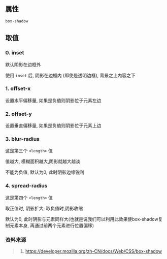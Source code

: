 ## 属性

`box-shadow`

## 取值

### 0. inset

默认阴影在边框外

使用 `inset` 后, 阴影在边框内 (即使是透明边框), 背景之上内容之下

### 1. offset-x

设置水平偏移量, 如果是负值则阴影位于元素左边

### 2. offset-y

设置垂直偏移量, 如果是负值则阴影位于元素上边

### 3. blur-radius

这是第三个 `<length>` 值

值越大, 模糊面积越大,阴影就越大越淡

不能为负值, 默认为0, 此时阴影边缘锐利

### 4. spread-radius

这是第四个 `<length>` 值

取正值时, 阴影扩大; 取负值时,阴影收缩

默认为0, 此时阴影与元素同样大(也就是说我们可以利用此效果使box-shadow复制元素本身, 再通过前两个元素进行位置偏移)

### 资料来源

> 1. https://developer.mozilla.org/zh-CN/docs/Web/CSS/box-shadow